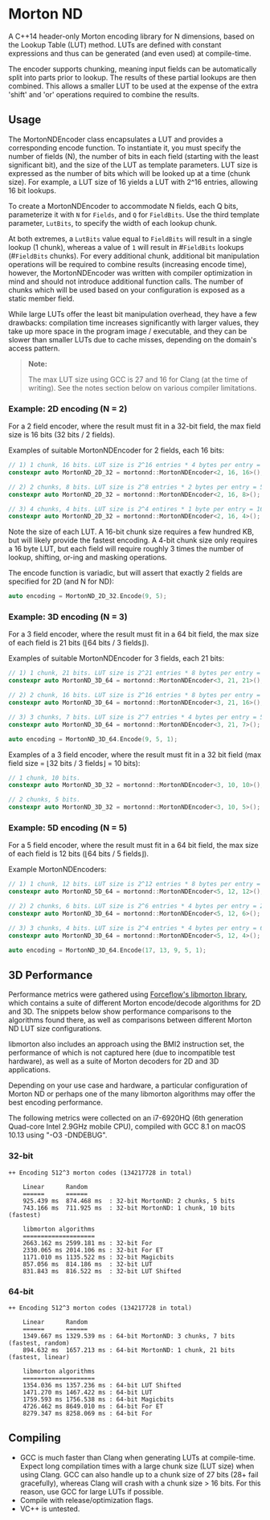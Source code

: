 # Morton ND
A C++14 header-only Morton encoding library for N dimensions, based on the Lookup Table (LUT) method. LUTs are defined with constant expressions and thus can be generated (and even used) at compile-time.

The encoder supports chunking, meaning input fields can be automatically split into parts prior to lookup. The results of these partial lookups are then combined. This allows a smaller LUT to be used at the expense of the extra 'shift' and 'or' operations required to combine the results.

## Usage
The MortonNDEncoder class encapsulates a LUT and provides a corresponding encode function. To instantiate it, you must specify the number of fields (N), the number of bits in each field (starting with the least significant bit), and the size of the LUT as template parameters. LUT size is expressed as the number of bits which will be looked up at a time (chunk size). For example, a LUT size of 16 yields a LUT with 2^16 entries, allowing 16 bit lookups.

To create a MortonNDEncoder to accommodate N fields, each Q bits, parameterize it with `N` for `Fields`,  and `Q` for `FieldBits`. Use the third template parameter, `LutBits`, to specify the width of each lookup chunk. 

At both extremes, a  `LutBits` value equal to `FieldBits` will result in a single lookup (1 chunk), whereas a value of `1` will result in #`FieldBits` lookups (#`FieldBits` chunks). For every additional chunk, additional bit manipulation operations will be required to combine results (increasing encode time), however, the MortonNDEncoder was written with compiler optimization in mind and should not introduce additional function calls. The number of chunks which will be used based on your configuration is exposed as a static member field.

While large LUTs offer the least bit manipulation overhead, they have a few drawbacks: compilation time increases significantly with larger values, they take up more space in the program image / executable, and they can be slower than smaller LUTs due to cache misses, depending on the domain's access pattern.

<blockquote>
<b>Note:</b></p>
The max LUT size using GCC is 27 and 16 for Clang (at the time of writing). See the notes section below on various compiler limitations.
</blockquote>

### Example: 2D encoding (N = 2)
For a 2 field encoder, where the result must fit in a 32-bit field, the max field size is 16 bits (32 bits / 2 fields).

Examples of suitable MortonNDEncoder for 2 fields, each 16 bits:

```c++
// 1) 1 chunk, 16 bits. LUT size is 2^16 entries * 4 bytes per entry = 262.144 KB
constexpr auto MortonND_2D_32 = mortonnd::MortonNDEncoder<2, 16, 16>();

// 2) 2 chunks, 8 bits. LUT size is 2^8 entries * 2 bytes per entry = 512 bytes
constexpr auto MortonND_2D_32 = mortonnd::MortonNDEncoder<2, 16, 8>();

// 3) 4 chunks, 4 bits. LUT size is 2^4 entires * 1 byte per entry = 16 bytes
constexpr auto MortonND_2D_32 = mortonnd::MortonNDEncoder<2, 16, 4>();
```

Note the size of each LUT. A 16-bit chunk size requires a few hundred KB, but will likely provide the fastest encoding. A 4-bit chunk size only requires a 16 byte LUT, but each field will require roughly 3 times the number of lookup, shifting, or-ing and masking operations.

The encode function is variadic, but will assert that exactly 2 fields are specified for 2D (and N for ND):
```c++
auto encoding = MortonND_2D_32.Encode(9, 5);
```

### Example: 3D encoding (N = 3)
For a 3 field encoder, where the result must fit in a 64 bit field, the max size of each field is 21 bits (⌊64 bits / 3 fields⌋).

Examples of suitable MortonNDEncoder for 3 fields, each 21 bits:

```c++
// 1) 1 chunk, 21 bits. LUT size is 2^21 entries * 8 bytes per entry = 16.777216 MB
constexpr auto MortonND_3D_64 = mortonnd::MortonNDEncoder<3, 21, 21>();

// 2) 2 chunk, 16 bits. LUT size is 2^16 entries * 8 bytes per entry = 524.288 KB
constexpr auto MortonND_3D_64 = mortonnd::MortonNDEncoder<3, 21, 16>();

// 3) 3 chunks, 7 bits. LUT size is 2^7 entries * 4 bytes per entry = 512 bytes
constexpr auto MortonND_3D_64 = mortonnd::MortonNDEncoder<3, 21, 7>();

auto encoding = MortonND_3D_64.Encode(9, 5, 1);
```

Examples of a 3 field encoder, where the result must fit in a 32 bit field (max field size = ⌊32 bits / 3 fields⌋ = 10 bits):

```c++
// 1 chunk, 10 bits.
constexpr auto MortonND_3D_32 = mortonnd::MortonNDEncoder<3, 10, 10>();

// 2 chunks, 5 bits.
constexpr auto MortonND_3D_32 = mortonnd::MortonNDEncoder<3, 10, 5>();
```

### Example: 5D encoding (N = 5)
For a 5 field encoder, where the result must fit in a 64 bit field, the max size of each field is 12 bits (⌊64 bits / 5 fields⌋).

Example MortonNDEncoders:

```c++
// 1) 1 chunk, 12 bits. LUT size is 2^12 entries * 8 bytes per entry = 32.768 KB
constexpr auto MortonND_5D_64 = mortonnd::MortonNDEncoder<5, 12, 12>();

// 2) 2 chunks, 6 bits. LUT size is 2^6 entries * 4 bytes per entry = 256 bytes
constexpr auto MortonND_3D_64 = mortonnd::MortonNDEncoder<5, 12, 6>();

// 3) 3 chunks, 4 bits. LUT size is 2^4 entries * 4 bytes per entry = 64 bytes
constexpr auto MortonND_3D_64 = mortonnd::MortonNDEncoder<5, 12, 4>();

auto encoding = MortonND_3D_64.Encode(17, 13, 9, 5, 1);
```

## 3D Performance
Performance metrics were gathered using [Forceflow's libmorton library](https://github.com/Forceflow/libmorton), which contains a suite of different Morton encode/decode algorithms for 2D and 3D. The snippets below show performance comparisons to the algorithms found there, as well as comparisons between different Morton ND LUT size configurations.

libmorton also includes an approach using the BMI2 instruction set, the performance of which is not captured here (due to incompatible test hardware), as well as a suite of Morton decoders for 2D and 3D applications.

Depending on your use case and hardware, a particular configuration of Morton ND or perhaps one of the many libmorton algorithms may offer the best encoding performance.

The following metrics were collected on an i7-6920HQ (6th generation Quad-core Intel 2.9GHz mobile CPU), compiled with GCC 8.1 on macOS 10.13 using "-O3 -DNDEBUG".

### 32-bit
```
++ Encoding 512^3 morton codes (134217728 in total)

    Linear      Random
    ======      ======
    925.439 ms  874.468 ms  : 32-bit MortonND: 2 chunks, 5 bits
    743.166 ms  711.925 ms  : 32-bit MortonND: 1 chunk, 10 bits  (fastest)
    
    libmorton algorithms
    ====================
    2663.162 ms 2599.181 ms : 32-bit For
    2330.065 ms 2014.106 ms : 32-bit For ET
    1171.010 ms 1135.522 ms : 32-bit Magicbits
    857.056 ms  814.186 ms  : 32-bit LUT
    831.843 ms  816.522 ms  : 32-bit LUT Shifted
```

### 64-bit
```
++ Encoding 512^3 morton codes (134217728 in total)

    Linear      Random
    ======      ======
    1349.667 ms 1329.539 ms : 64-bit MortonND: 3 chunks, 7 bits  (fastest, random)
    894.632 ms  1657.213 ms : 64-bit MortonND: 1 chunk, 21 bits  (fastest, linear)
    
    libmorton algorithms
    ====================
    1354.036 ms 1357.236 ms : 64-bit LUT Shifted
    1471.270 ms 1467.422 ms : 64-bit LUT
    1759.593 ms 1756.538 ms : 64-bit Magicbits
    4726.462 ms 8649.010 ms : 64-bit For ET
    8279.347 ms 8258.069 ms : 64-bit For

```

## Compiling
* GCC is much faster than Clang when generating LUTs at compile-time. Expect long compilation times with a large chunk size (LUT size) when using Clang. GCC can also handle up to a chunk size of 27 bits (28+ fail gracefully), whereas Clang will crash with a chunk size > 16 bits. For this reason, use GCC for large LUTs if possible.
* Compile with release/optimization flags.
* VC++ is untested.
